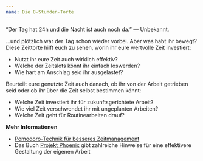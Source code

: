 ```yaml
---
name: Die 8-Stunden-Torte
---
```

<q>Der Tag hat 24h und die Nacht ist auch noch da.</q> &mdash; Unbekannt.

...und plötzlich war der Tag schon wieder vorbei. Aber was habt ihr bewegt? Diese Zeittorte hilft euch zu sehen, worin ihr eure wertvolle Zeit investiert:

* Nutzt ihr eure Zeit auch wirklich effektiv?
* Welche der Zeitslots könnt ihr einfach loswerden?
* Wie hart am Anschlag seid ihr ausgelastet?

Beurteilt eure genutzte Zeit auch danach, ob ihr von der Arbeit getrieben seid oder ob ihr über die Zeit selbst bestimmen könnt:

* Welche Zeit investiert ihr für zukunftsgerichtete Arbeit?
* Wie viel Zeit verschwendet ihr mit ungeplanten Arbeiten?
* Welche Zeit geht für Routinearbeiten drauf?

**Mehr Informationen**
* [Pomodoro-Technik für besseres Zeitmanagement](https://francescocirillo.com/pages/pomodoro-technique)
* Das Buch [Projekt Phoenix](https://www.oreilly.de/buecher/12508/9783958751750-projekt-phoenix.html) gibt zahlreiche Hinweise für eine effektivere Gestaltung der eigenen Arbeit


